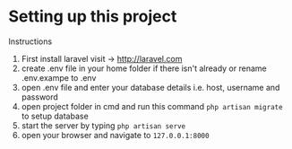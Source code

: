 # Setting up this project

Instructions
1.  First install laravel visit -> http://laravel.com
2.  create .env file in your home folder if there isn't already or rename .env.exampe to .env
3.  open .env file and enter your database details i.e. host, username and password
4.  open project folder in cmd and run this command `php artisan migrate` to setup database
5.  start the server by typing `php artisan serve`
6. open your browser and navigate to `127.0.0.1:8000`
